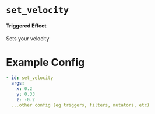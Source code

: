 # `set_velocity`
#### Triggered Effect

Sets your velocity

# Example Config
```yaml
- id: set_velocity
  args:
    x: 0.2
    y: 0.33
    z: -0.2
  ...other config (eg triggers, filters, mutators, etc)
```
